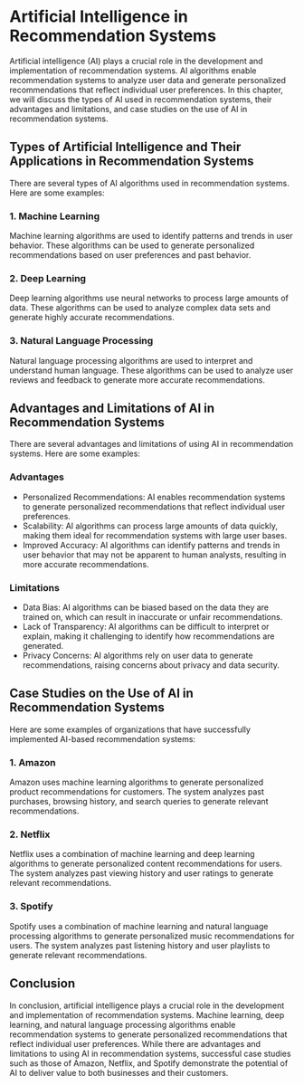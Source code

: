 Artificial Intelligence in Recommendation Systems
=================================================

Artificial intelligence (AI) plays a crucial role in the development and implementation of recommendation systems. AI algorithms enable recommendation systems to analyze user data and generate personalized recommendations that reflect individual user preferences. In this chapter, we will discuss the types of AI used in recommendation systems, their advantages and limitations, and case studies on the use of AI in recommendation systems.

Types of Artificial Intelligence and Their Applications in Recommendation Systems
---------------------------------------------------------------------------------

There are several types of AI algorithms used in recommendation systems. Here are some examples:

### 1. Machine Learning

Machine learning algorithms are used to identify patterns and trends in user behavior. These algorithms can be used to generate personalized recommendations based on user preferences and past behavior.

### 2. Deep Learning

Deep learning algorithms use neural networks to process large amounts of data. These algorithms can be used to analyze complex data sets and generate highly accurate recommendations.

### 3. Natural Language Processing

Natural language processing algorithms are used to interpret and understand human language. These algorithms can be used to analyze user reviews and feedback to generate more accurate recommendations.

Advantages and Limitations of AI in Recommendation Systems
----------------------------------------------------------

There are several advantages and limitations of using AI in recommendation systems. Here are some examples:

### Advantages

* Personalized Recommendations: AI enables recommendation systems to generate personalized recommendations that reflect individual user preferences.
* Scalability: AI algorithms can process large amounts of data quickly, making them ideal for recommendation systems with large user bases.
* Improved Accuracy: AI algorithms can identify patterns and trends in user behavior that may not be apparent to human analysts, resulting in more accurate recommendations.

### Limitations

* Data Bias: AI algorithms can be biased based on the data they are trained on, which can result in inaccurate or unfair recommendations.
* Lack of Transparency: AI algorithms can be difficult to interpret or explain, making it challenging to identify how recommendations are generated.
* Privacy Concerns: AI algorithms rely on user data to generate recommendations, raising concerns about privacy and data security.

Case Studies on the Use of AI in Recommendation Systems
-------------------------------------------------------

Here are some examples of organizations that have successfully implemented AI-based recommendation systems:

### 1. Amazon

Amazon uses machine learning algorithms to generate personalized product recommendations for customers. The system analyzes past purchases, browsing history, and search queries to generate relevant recommendations.

### 2. Netflix

Netflix uses a combination of machine learning and deep learning algorithms to generate personalized content recommendations for users. The system analyzes past viewing history and user ratings to generate relevant recommendations.

### 3. Spotify

Spotify uses a combination of machine learning and natural language processing algorithms to generate personalized music recommendations for users. The system analyzes past listening history and user playlists to generate relevant recommendations.

Conclusion
----------

In conclusion, artificial intelligence plays a crucial role in the development and implementation of recommendation systems. Machine learning, deep learning, and natural language processing algorithms enable recommendation systems to generate personalized recommendations that reflect individual user preferences. While there are advantages and limitations to using AI in recommendation systems, successful case studies such as those of Amazon, Netflix, and Spotify demonstrate the potential of AI to deliver value to both businesses and their customers.
